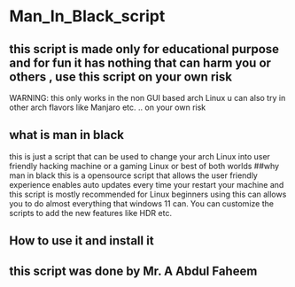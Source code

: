 # Man_In_Black_script
## this script is made only for educational purpose and for fun it has nothing  that can harm you or others , use this script on your own risk
WARNING: this only works in the non GUI based arch Linux u can also try in other arch flavors like Manjaro etc. .. on your own risk
## what is man in black
this is just a script that can be used to change your arch Linux into user friendly hacking machine or a gaming Linux or best of both worlds
##why man in black
this is a opensource script that allows the user friendly experience enables auto updates every time your restart your machine and this script is mostly recommended for Linux beginners
using this can allows you to do almost everything  that windows 11 can.
You can customize the scripts to add the new features like HDR etc.
## How to use it and install it
## this script was done by Mr. A Abdul Faheem

